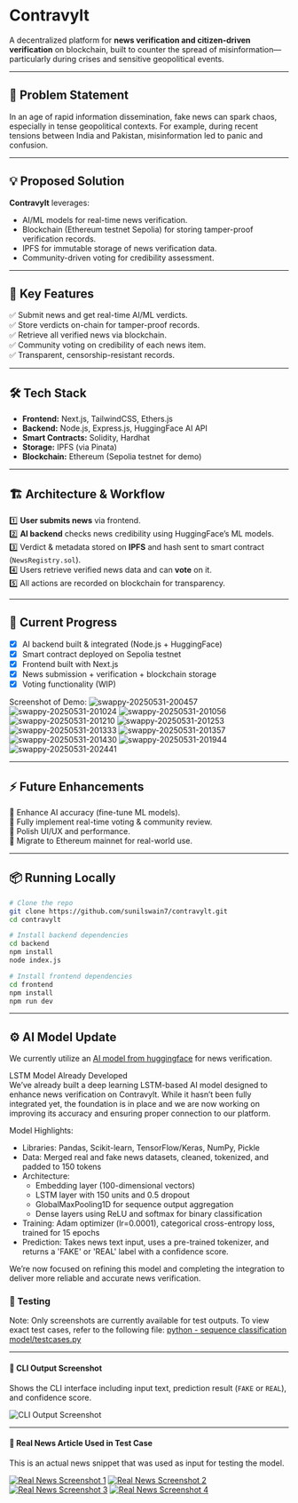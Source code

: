 # Contravylt

A decentralized platform for **news verification and citizen-driven verification** on blockchain, built to counter the spread of misinformation—particularly during crises and sensitive geopolitical events.

---

## 🚀 Problem Statement
In an age of rapid information dissemination, fake news can spark chaos, especially in tense geopolitical contexts. For example, during recent tensions between India and Pakistan, misinformation led to panic and confusion.

---

## 💡 Proposed Solution
**Contravylt** leverages:
- AI/ML models for real-time news verification.
- Blockchain (Ethereum testnet Sepolia) for storing tamper-proof verification records.
- IPFS for immutable storage of news verification data.
- Community-driven voting for credibility assessment.

---

## 🎯 Key Features
✅ Submit news and get real-time AI/ML verdicts.  
✅ Store verdicts on-chain for tamper-proof records.  
✅ Retrieve all verified news via blockchain.  
✅ Community voting on credibility of each news item.  
✅ Transparent, censorship-resistant records.

---

## 🛠️ Tech Stack
- **Frontend:** Next.js, TailwindCSS, Ethers.js  
- **Backend:** Node.js, Express.js, HuggingFace AI API  
- **Smart Contracts:** Solidity, Hardhat  
- **Storage:** IPFS (via Pinata)  
- **Blockchain:** Ethereum (Sepolia testnet for demo)

---

## 🏗️ Architecture & Workflow
1️⃣ **User submits news** via frontend.  
2️⃣ **AI backend** checks news credibility using HuggingFace’s ML models.  
3️⃣ Verdict & metadata stored on **IPFS** and hash sent to smart contract (`NewsRegistry.sol`).  
4️⃣ Users retrieve verified news data and can **vote** on it.  
5️⃣ All actions are recorded on blockchain for transparency.

---

## 🏁 Current Progress
- [x] AI backend built & integrated (Node.js + HuggingFace)  
- [x] Smart contract deployed on Sepolia testnet  
- [x] Frontend built with Next.js
- [x] News submission + verification + blockchain storage  
- [x] Voting functionality (WIP)  

Screenshot of Demo:
![swappy-20250531-200457](https://github.com/user-attachments/assets/cb1b5529-189c-43eb-ae58-00c218705ce9)
![swappy-20250531-201024](https://github.com/user-attachments/assets/ac507c4b-50f8-4925-a666-5f50560f4a65)
![swappy-20250531-201056](https://github.com/user-attachments/assets/2a6505a9-602a-43ba-804a-42a60c7e711f)
![swappy-20250531-201210](https://github.com/user-attachments/assets/d504bd08-9a1c-4974-9e21-a084e4025189)
![swappy-20250531-201253](https://github.com/user-attachments/assets/78db7c73-3e48-4cd1-98f2-8ab8597e1193)
![swappy-20250531-201333](https://github.com/user-attachments/assets/83b7ea1c-185c-4564-9f3c-144ee70f6bec)
![swappy-20250531-201357](https://github.com/user-attachments/assets/1a2e1793-d9ba-478a-bb60-4455ee8a441d)
![swappy-20250531-201430](https://github.com/user-attachments/assets/6572eb70-66e6-44e8-8c95-20bb6e3bf62f)
![swappy-20250531-201944](https://github.com/user-attachments/assets/7215891e-253e-4ac6-824b-fcb1261d3309)
![swappy-20250531-202441](https://github.com/user-attachments/assets/f2bcae49-978b-4ca9-a18e-cec61dc74545)

---

## ⚡ Future Enhancements
🔹 Enhance AI accuracy (fine-tune ML models).  
🔹 Fully implement real-time voting & community review.  
🔹 Polish UI/UX and performance.  
🔹 Migrate to Ethereum mainnet for real-world use.

---

## 📦 Running Locally
```bash
# Clone the repo
git clone https://github.com/sunilswain7/contravylt.git
cd contravylt

# Install backend dependencies
cd backend
npm install
node index.js

# Install frontend dependencies
cd frontend
npm install
npm run dev
```

---

## ⚙️ AI Model Update  
We currently utilize an [AI model from huggingface](api-inference.huggingface.co/models/mrm8488/bert-tiny-finetuned-fake-news-detection) for news verification.

LSTM Model Already Developed  
We’ve already built a deep learning LSTM-based AI model designed to enhance news verification on Contravylt. While it hasn’t been fully integrated yet, the foundation is in place and we are now working on improving its accuracy and ensuring proper connection to our platform.

Model Highlights:
- Libraries: Pandas, Scikit-learn, TensorFlow/Keras, NumPy, Pickle  
- Data: Merged real and fake news datasets, cleaned, tokenized, and padded to 150 tokens  
- Architecture:
  - Embedding layer (100-dimensional vectors)  
  - LSTM layer with 150 units and 0.5 dropout  
  - GlobalMaxPooling1D for sequence output aggregation  
  - Dense layers using ReLU and softmax for binary classification  
- Training: Adam optimizer (lr=0.0001), categorical cross-entropy loss, trained for 15 epochs  
- Prediction: Takes news text input, uses a pre-trained tokenizer, and returns a 'FAKE' or 'REAL' label with a confidence score.

We’re now focused on refining this model and completing the integration to deliver more reliable and accurate news verification.

### 🧪 Testing
Note: Only screenshots are currently available for test outputs. 
To view exact test cases, refer to the following file:
[python - sequence classification model/testcases.py](https://github.com/sunilswain7/Contravylt/blob/master/python%20-%20sequence%20classification%20model/testcases.py)


---

#### 📸 CLI Output Screenshot  
Shows the CLI interface including input text, prediction result (`FAKE` or `REAL`), and confidence score.

![CLI Output Screenshot](https://github.com/sunilswain7/Contravylt/blob/master/python%20-%20sequence%20classification%20model/img/cli1.png)

---

#### 📰 Real News Article Used in Test Case  
This is an actual news snippet that was used as input for testing the model.

[![Real News Screenshot 1](https://github.com/sunilswain7/Contravylt/blob/master/python%20-%20sequence%20classification%20model/img/rn1.png)](https://www.bbc.com/news/articles/cje7zex3njwo)
[![Real News Screenshot 2](https://github.com/sunilswain7/Contravylt/blob/master/python%20-%20sequence%20classification%20model/img/rn2.png)](https://www.bbc.com/news/articles/cy0k5x21y35o)
[![Real News Screenshot 3](https://github.com/sunilswain7/Contravylt/blob/master/python%20-%20sequence%20classification%20model/img/rn3.png)](https://www.bbc.com/news/articles/cj09165vj47o)
[![Real News Screenshot 4](https://github.com/sunilswain7/Contravylt/blob/master/python%20-%20sequence%20classification%20model/img/rn4.png)](https://www.bbc.com/news/articles/clygd1vl9yeo)



